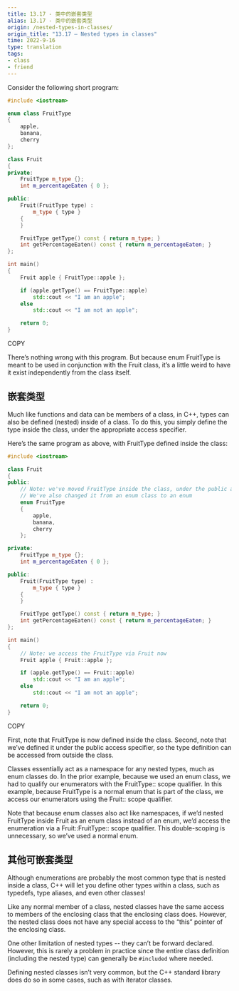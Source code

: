 ```yaml
---
title: 13.17 - 类中的嵌套类型
alias: 13.17 - 类中的嵌套类型
origin: /nested-types-in-classes/
origin_title: "13.17 — Nested types in classes"
time: 2022-9-16
type: translation
tags:
- class
- friend
---
```



Consider the following short program:

```cpp
#include <iostream>

enum class FruitType
{
	apple,
	banana,
	cherry
};

class Fruit
{
private:
	FruitType m_type {};
	int m_percentageEaten { 0 };

public:
	Fruit(FruitType type) :
		m_type { type }
	{
	}

	FruitType getType() const { return m_type; }
	int getPercentageEaten() const { return m_percentageEaten; }
};

int main()
{
	Fruit apple { FruitType::apple };

	if (apple.getType() == FruitType::apple)
		std::cout << "I am an apple";
	else
		std::cout << "I am not an apple";

	return 0;
}
```

COPY

There’s nothing wrong with this program. But because enum FruitType is meant to be used in conjunction with the Fruit class, it’s a little weird to have it exist independently from the class itself.

## 嵌套类型

Much like functions and data can be members of a class, in C++, types can also be defined (nested) inside of a class. To do this, you simply define the type inside the class, under the appropriate access specifier.

Here’s the same program as above, with FruitType defined inside the class:

```cpp
#include <iostream>

class Fruit
{
public:
	// Note: we've moved FruitType inside the class, under the public access specifier
	// We've also changed it from an enum class to an enum
	enum FruitType
	{
		apple,
		banana,
		cherry
	};

private:
	FruitType m_type {};
	int m_percentageEaten { 0 };

public:
	Fruit(FruitType type) :
		m_type { type }
	{
	}

	FruitType getType() const { return m_type; }
	int getPercentageEaten() const { return m_percentageEaten; }
};

int main()
{
	// Note: we access the FruitType via Fruit now
	Fruit apple { Fruit::apple };

	if (apple.getType() == Fruit::apple)
		std::cout << "I am an apple";
	else
		std::cout << "I am not an apple";

	return 0;
}
```

COPY

First, note that FruitType is now defined inside the class. Second, note that we’ve defined it under the public access specifier, so the type definition can be accessed from outside the class.

Classes essentially act as a namespace for any nested types, much as enum classes do. In the prior example, because we used an enum class, we had to qualify our enumerators with the FruitType:: scope qualifier. In this example, because FruitType is a normal enum that is part of the class, we access our enumerators using the Fruit:: scope qualifier.

Note that because enum classes also act like namespaces, if we’d nested FruitType inside Fruit as an enum class instead of an enum, we’d access the enumeration via a Fruit::FruitType:: scope qualifier. This double-scoping is unnecessary, so we’ve used a normal enum.

## 其他可嵌套类型

Although enumerations are probably the most common type that is nested inside a class, C++ will let you define other types within a class, such as typedefs, type aliases, and even other classes!

Like any normal member of a class, nested classes have the same access to members of the enclosing class that the enclosing class does. However, the nested class does not have any special access to the “this” pointer of the enclosing class.

One other limitation of nested types -- they can’t be forward declared. However, this is rarely a problem in practice since the entire class definition (including the nested type) can generally be `#included` where needed.

Defining nested classes isn’t very common, but the C++ standard library does do so in some cases, such as with iterator classes.